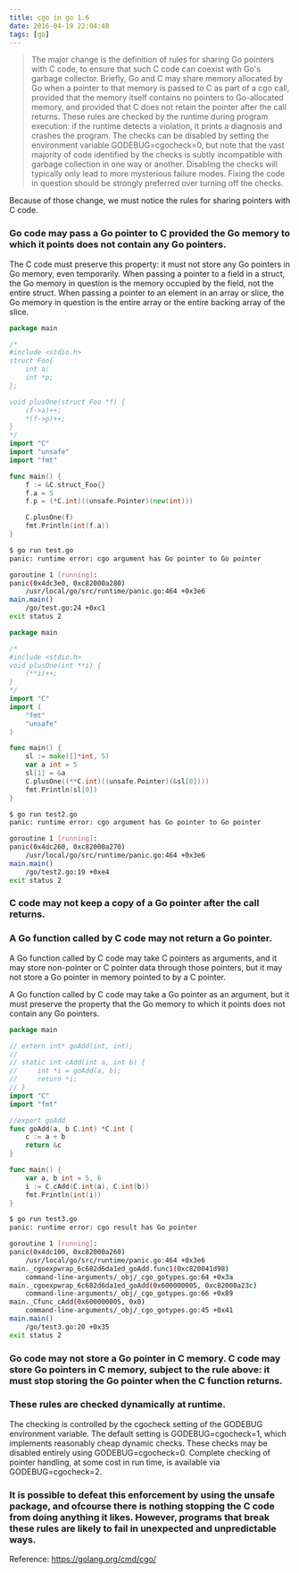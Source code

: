 ```yaml
---
title: cgo in go 1.6
date: 2016-04-19 22:04:48
tags: [go]
---
```


> The major change is the definition of rules for sharing Go pointers with C code, to ensure that such C code can coexist with Go's garbage collector. Briefly, Go and C may share memory allocated by Go when a pointer to that memory is passed to C as part of a cgo call, provided that the memory itself contains no pointers to Go-allocated memory, and provided that C does not retain the pointer after the call returns. These rules are checked by the runtime during program execution: if the runtime detects a violation, it prints a diagnosis and crashes the program. The checks can be disabled by setting the environment variable GODEBUG=cgocheck=0, but note that the vast majority of code identified by the checks is subtly incompatible with garbage collection in one way or another. Disabling the checks will typically only lead to more mysterious failure modes. Fixing the code in question should be strongly preferred over turning off the checks.

Because of those change, we must notice the rules for sharing pointers with C code.

### Go code may pass a Go pointer to C provided the Go memory to which it points does not contain any Go pointers. 

The C code must preserve this property: it must not store any Go pointers in Go memory, even temporarily. When passing a pointer to a field in a struct, the Go memory in question is the memory occupied by the field, not the entire struct. When passing a pointer to an element in an array or slice, the Go memory in question is the entire array or the entire backing array of the slice.

```go
package main

/*
#include <stdio.h>
struct Foo{
    int a;
    int *p;
};

void plusOne(struct Foo *f) {
    (f->a)++;
    *(f->p)++;
}
*/
import "C"
import "unsafe"
import "fmt"

func main() {
    f := &C.struct_Foo{}
    f.a = 5
    f.p = (*C.int)((unsafe.Pointer)(new(int)))

    C.plusOne(f)
    fmt.Println(int(f.a))
}
```

```sh
$ go run test.go
panic: runtime error: cgo argument has Go pointer to Go pointer

goroutine 1 [running]:
panic(0x4dc3e0, 0xc82000a280)
    /usr/local/go/src/runtime/panic.go:464 +0x3e6
main.main()
    /go/test.go:24 +0xc1
exit status 2
```

```go
package main

/*
#include <stdio.h>
void plusOne(int **i) {
    (**i)++;
}
*/
import "C"
import (
    "fmt"
    "unsafe"
)

func main() {
    sl := make([]*int, 5)
    var a int = 5
    sl[1] = &a
    C.plusOne((**C.int)((unsafe.Pointer)(&sl[0])))
    fmt.Println(sl[0])
}
```

```sh
$ go run test2.go
panic: runtime error: cgo argument has Go pointer to Go pointer

goroutine 1 [running]:
panic(0x4dc260, 0xc82000a270)
    /usr/local/go/src/runtime/panic.go:464 +0x3e6
main.main()
    /go/test2.go:19 +0xe4
exit status 2
```

### C code may not keep a copy of a Go pointer after the call returns.

### A Go function called by C code may not return a Go pointer. 

A Go function called by C code may take C pointers as arguments, and it may store non-pointer or C pointer data through those pointers, but it may not store a Go pointer in memory pointed to by a C pointer. 

A Go function called by C code may take a Go pointer as an argument, but it must preserve the property that the Go memory to which it points does not contain any Go pointers.

```go
package main

// extern int* goAdd(int, int);
//
// static int cAdd(int a, int b) {
//     int *i = goAdd(a, b);
//     return *i;
// }
import "C"
import "fmt"

//export goAdd
func goAdd(a, b C.int) *C.int {
    c := a + b
    return &c
}

func main() {
    var a, b int = 5, 6
    i := C.cAdd(C.int(a), C.int(b))
    fmt.Println(int(i))
}
```

```sh
$ go run test3.go
panic: runtime error: cgo result has Go pointer

goroutine 1 [running]:
panic(0x4dc100, 0xc82000a260)
    /usr/local/go/src/runtime/panic.go:464 +0x3e6
main._cgoexpwrap_6c682d6da1ed_goAdd.func1(0xc820041d98)
    command-line-arguments/_obj/_cgo_gotypes.go:64 +0x3a
main._cgoexpwrap_6c682d6da1ed_goAdd(0x600000005, 0xc82000a23c)
    command-line-arguments/_obj/_cgo_gotypes.go:66 +0x89
main._Cfunc_cAdd(0x600000005, 0x0)
    command-line-arguments/_obj/_cgo_gotypes.go:45 +0x41
main.main()
    /go/test3.go:20 +0x35
exit status 2
```


### Go code may not store a Go pointer in C memory. C code may store Go pointers in C memory, subject to the rule above: it must stop storing the Go pointer when the C function returns.

### These rules are checked dynamically at runtime. 

The checking is controlled by the cgocheck setting of the GODEBUG environment variable. The default setting is GODEBUG=cgocheck=1, which implements reasonably cheap dynamic checks. These checks may be disabled entirely using GODEBUG=cgocheck=0. Complete checking of pointer handling, at some cost in run time, is available via GODEBUG=cgocheck=2.

### It is possible to defeat this enforcement by using the unsafe package, and ofcourse there is nothing stopping the C code from doing anything it likes. However, programs that break these rules are likely to fail in unexpected and unpredictable ways.



Reference: https://golang.org/cmd/cgo/
